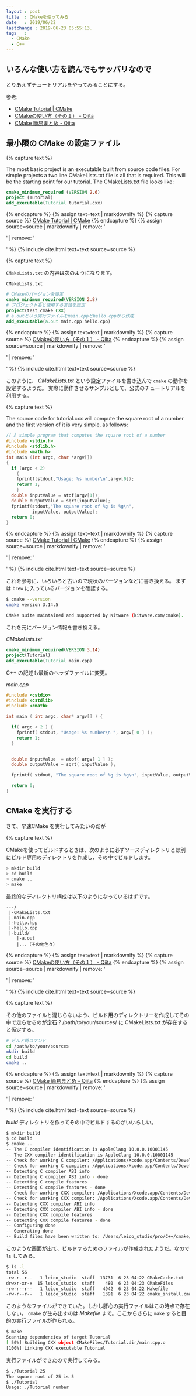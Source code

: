 ```yaml
---
layout : post
title  : CMakeを使ってみる
date   : 2019/06/22
lastchange : 2019-06-23 05:55:13.
tags   :
  - CMake
  - C++
---
```


## いろんな使い方を読んでもサッパリなので

とりあえずチュートリアルをやってみることにする。


参考:

* [CMake Tutorial \| CMake](https://cmake.org/cmake-tutorial/)
* [CMakeの使い方（その１） - Qiita](https://qiita.com/shohirose/items/45fb49c6b429e8b204ac)
* [CMake 簡易まとめ - Qiita](https://qiita.com/janus_wel/items/a673793d448c72cbc95e)



## 最小限の CMake の設定ファイル

{% capture text %}

The most basic project is an executable built from source code files. 
For simple projects a two line CMakeLists.txt file is all that is required. 
This will be the starting point for our tutorial. The CMakeLists.txt file looks like:

```cmake
cmake_minimum_required (VERSION 2.6)
project (Tutorial)
add_executable(Tutorial tutorial.cxx)
```


{% endcapture %}
{% assign text=text | markdownify %}
{% capture source %}
[CMake Tutorial \| CMake](https://cmake.org/cmake-tutorial/)
{% endcapture %}
{% assign source=source | markdownify | remove: '<p>' | remove: '</p>' %}
{% include cite.html text=text source=source %}




{% capture text %}

`CMakeLists.txt` の内容は次のようになります。

`CMakeLists.txt`

```cmake
# CMakeのバージョンを設定
cmake_minimum_required(VERSION 2.8)
# プロジェクト名と使用する言語を設定
project(test_cmake CXX)
# a.outという実行ファイルをmain.cppとhello.cppから作成
add_executable(a.out main.cpp hello.cpp)
```

{% endcapture %}
{% assign text=text | markdownify %}
{% capture source %}
[CMakeの使い方（その１） - Qiita](https://qiita.com/shohirose/items/45fb49c6b429e8b204ac)
{% endcapture %}
{% assign source=source | markdownify | remove: '<p>' | remove: '</p>' %}
{% include cite.html text=text source=source %}



このように、 _CMakeLists.txt_ という設定ファイルを書き込んで `cmake` の動作を設定するようだ。
実際に動作させるサンプルとして、公式のチュートリアルを利用する。



{% capture text %}

The source code for tutorial.cxx will compute the square root of a number and the first version of it is very simple, as follows:

```cpp
// A simple program that computes the square root of a number
#include <stdio.h>
#include <stdlib.h>
#include <math.h>
int main (int argc, char *argv[])
{
  if (argc < 2)
    {
    fprintf(stdout,"Usage: %s number\n",argv[0]);
    return 1;
    }
  double inputValue = atof(argv[1]);
  double outputValue = sqrt(inputValue);
  fprintf(stdout,"The square root of %g is %g\n",
          inputValue, outputValue);
  return 0;
}
```



{% endcapture %}
{% assign text=text | markdownify %}
{% capture source %}
[CMake Tutorial \| CMake](https://cmake.org/cmake-tutorial/)
{% endcapture %}
{% assign source=source | markdownify | remove: '<p>' | remove: '</p>' %}
{% include cite.html text=text source=source %}



これを参考に、いろいろと古いので現状のバージョンなどに書き換える。
まずは `brew` に入っているバージョンを確認する。

```bash
$ cmake --version
cmake version 3.14.5

CMake suite maintained and supported by Kitware (kitware.com/cmake).
```

これを元にバージョン情報を書き換える。

_CMakeLists.txt_

```cmake
cmake_minimum_required(VERSION 3.14)
project(Tutorial)
add_executable(Tutorial main.cpp)
```

C++ の記述も最新のヘッダファイルに変更。

_main.cpp_

```cpp
#include <cstdio>
#include <cstdlib>
#include <cmath>

int main ( int argc, char* argv[] ) {

  if( argc < 2 ) { 
    fprintf( stdout, "Usage: %s number\n ", argv[ 0 ] );
    return 1;
  }


  double inputValue  = atof( argv[ 1 ] );
  double outputValue = sqrt( inputValue );

  fprintf( stdout, "The square root of %g is %g\n", inputValue, outputValue );

  return 0;
}
```


## CMake を実行する

さて、早速CMake を実行してみたいのだが




{% capture text %}

CMakeを使ってビルドするときは、次のように必ずソースディレクトリとは別にビルド専用のディレクトリを作成し、その中でビルドします。

```bash
> mkdir build
> cd build
> cmake ..
> make
```

最終的なディレクトリ構成は以下のようになっているはずです。

```
---/
 |-CMakeLists.txt
 |-main.cpp
 |-hello.hpp
 |-hello.cpp
 |-build/
    |-a.out
    |...（その他色々）
```

{% endcapture %}
{% assign text=text | markdownify %}
{% capture source %}
[CMakeの使い方（その１） - Qiita](https://qiita.com/shohirose/items/45fb49c6b429e8b204ac)
{% endcapture %}
{% assign source=source | markdownify | remove: '<p>' | remove: '</p>' %}
{% include cite.html text=text source=source %}




{% capture text %}

その他のファイルと混じらないよう、ビルド用のディレクトリーを作成してその中で走らせるのが定石 ?
/path/to/your/sources/ に CMakeLists.txt が存在すると仮定する。

```bash
# ビルド時コマンド
cd /path/to/your/sources
mkdir build
cd build
cmake ..
```

{% endcapture %}
{% assign text=text | markdownify %}
{% capture source %}
[CMake 簡易まとめ - Qiita](https://qiita.com/janus_wel/items/a673793d448c72cbc95e)
{% endcapture %}
{% assign source=source | markdownify | remove: '<p>' | remove: '</p>' %}
{% include cite.html text=text source=source %}


_build_ ディレクトリを作ってその中でビルドするのがいいらしい。

```sh
$ mkdir build
$ cd build 
$ cmake ..
-- The C compiler identification is AppleClang 10.0.0.10001145
-- The CXX compiler identification is AppleClang 10.0.0.10001145
-- Check for working C compiler: /Applications/Xcode.app/Contents/Developer/Toolchains/XcodeDefault.xctoolchain/usr/bin/cc
-- Check for working C compiler: /Applications/Xcode.app/Contents/Developer/Toolchains/XcodeDefault.xctoolchain/usr/bin/cc -- works
-- Detecting C compiler ABI info
-- Detecting C compiler ABI info - done
-- Detecting C compile features
-- Detecting C compile features - done
-- Check for working CXX compiler: /Applications/Xcode.app/Contents/Developer/Toolchains/XcodeDefault.xctoolchain/usr/bin/c++
-- Check for working CXX compiler: /Applications/Xcode.app/Contents/Developer/Toolchains/XcodeDefault.xctoolchain/usr/bin/c++ -- works
-- Detecting CXX compiler ABI info
-- Detecting CXX compiler ABI info - done
-- Detecting CXX compile features
-- Detecting CXX compile features - done
-- Configuring done
-- Generating done
-- Build files have been written to: /Users/leico_studio/pro/C++/cmake/build
```


このような画面が出て、ビルドするためのファイルが作成されたようだ。なので `ls` してみる。

```sh
$ ls -l
total 56
-rw-r--r--   1 leico_studio  staff  13731  6 23 04:22 CMakeCache.txt
drwxr-xr-x  15 leico_studio  staff    480  6 23 04:23 CMakeFiles
-rw-r--r--   1 leico_studio  staff   4942  6 23 04:22 Makefile
-rw-r--r--   1 leico_studio  staff   1391  6 23 04:22 cmake_install.cmake
```

このようなファイルができていた。しかし肝心の実行ファイルはこの時点で存在しない。
`cmake` が生み出すのは _Makefile_ まで。ここからさらに `make` すると目的の実行ファイルが作られる。

```sh
$ make
Scanning dependencies of target Tutorial
[ 50%] Building CXX object CMakeFiles/Tutorial.dir/main.cpp.o
[100%] Linking CXX executable Tutorial
```

実行ファイルができたので実行してみる。

```sh
$ ./Tutorial 25
The square root of 25 is 5
$ ./Tutorial 
Usage: ./Tutorial number
```


